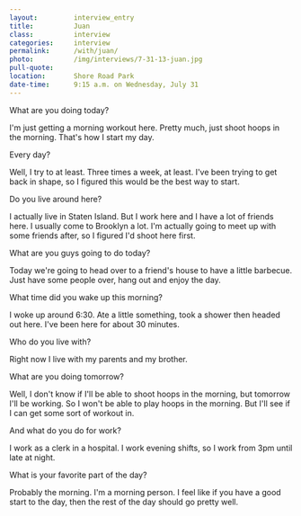 ```yaml
---
layout:         interview_entry
title:          Juan
class:          interview
categories:     interview
permalink:      /with/juan/
photo:          /img/interviews/7-31-13-juan.jpg
pull-quote:
location:       Shore Road Park
date-time:      9:15 a.m. on Wednesday, July 31
---
```


<p class="question">What are you doing today?</p>
<p>I'm just getting a morning workout here. Pretty much, just shoot hoops in the morning. That's how I start my day. </p>

<p class="question">Every day?</p>
<p>Well, I try to at least. Three times a week, at least. I've been trying to get back in shape, so I figured this would be the best way to start. </p>

<p class="question">Do you live around here? </p>
<p>I actually live in Staten Island. But I work here and I have a lot of friends here. I usually come to Brooklyn a lot. I'm actually going to meet up with some friends after, so I figured I'd shoot here first. </p>

<p class="question">What are you guys going to do today?</p>
<p>Today we're going to head over to a friend's house to have a little barbecue. Just have some people over, hang out and enjoy the day. </p>

<p class="question">What time did you wake up this morning?</p>
<p>I woke up around 6:30. Ate a little something, took a shower then headed out here. I've been here for about 30 minutes. </p>

<p class="question">Who do you live with?</p>
<p>Right now I live with my parents and my brother. </p>

<p class="question">What are you doing tomorrow?</p>
<p>Well, I don't know if I'll be able to shoot hoops in the morning, but tomorrow I'll be working. So I won't be able to play hoops in the morning. But I'll see if I can get some sort of workout in. </p>

<p class="question">And what do you do for work? </p>
<p>I work as a clerk in a hospital. I work evening shifts, so I work from 3pm until late at night.</p>

<p class="question">What is your favorite part of the day? </p>
<p>Probably the morning. I'm a morning person. I feel like if you have a good start to the day, then the rest of the day should go pretty well. </p>
